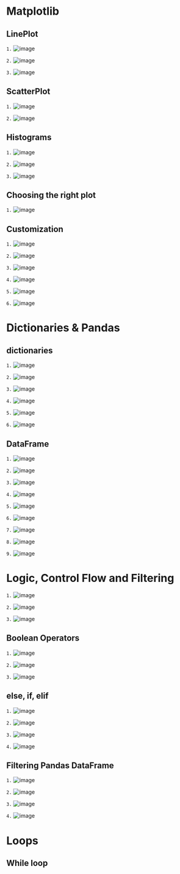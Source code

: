 # Matplotlib
## LinePlot
`1.` 
![image](https://user-images.githubusercontent.com/91827137/212663296-b25f7521-01ab-4f7b-aea1-944e3eb5f1c2.png)

`2.`
![image](https://user-images.githubusercontent.com/91827137/212663830-37caff33-9a5e-449d-9d84-dd16edcf449d.png)

`3.` 
![image](https://user-images.githubusercontent.com/91827137/212663945-78e2f24c-a213-45a9-874a-1ea101551567.png)

## ScatterPlot
`1.`
![image](https://user-images.githubusercontent.com/91827137/212664092-2a0f975e-2725-4df7-a507-0c44ca50a0b9.png)

`2.`
![image](https://user-images.githubusercontent.com/91827137/212664330-941ccd5f-9f43-4ee8-8f92-e38b91422ced.png)

## Histograms
`1.`
![image](https://user-images.githubusercontent.com/91827137/212664574-9c0ebd73-7f31-46c4-9678-d481e96af656.png)

`2.`
![image](https://user-images.githubusercontent.com/91827137/212664718-dcf74bb3-9c90-432e-a4c2-265d65d5deb2.png)

`3.`
![image](https://user-images.githubusercontent.com/91827137/212664845-2f00a577-e9fc-43df-b75d-bc0e4447e25d.png)

## Choosing the right plot
`1.`
![image](https://user-images.githubusercontent.com/91827137/212664983-f278e27e-06ef-4ee8-9ba1-ddf4d656dbb5.png)

## Customization
`1.`
![image](https://user-images.githubusercontent.com/91827137/212689390-1c739015-d94c-40d1-9668-62c431b434c7.png)

`2.`
![image](https://user-images.githubusercontent.com/91827137/212689810-aad61f5b-ede4-4507-abd6-7365f17f8f00.png)

`3.`
![image](https://user-images.githubusercontent.com/91827137/212690635-e5be7f9a-b26d-40db-b286-4f3a7130cfcb.png)

`4.`
![image](https://user-images.githubusercontent.com/91827137/212691111-5ebcc29b-9ee0-4743-b41d-86da92da41d3.png)

`5.`
![image](https://user-images.githubusercontent.com/91827137/212691481-c27cdb49-6b2c-4092-90c8-5204fb17ed2d.png)

`6.`
![image](https://user-images.githubusercontent.com/91827137/212692069-98d48a2e-12c2-4915-b774-62151cf30b20.png)

# Dictionaries & Pandas
## dictionaries
`1.`
![image](https://user-images.githubusercontent.com/91827137/212695741-f175f876-ce3b-4d78-96ab-f125d41e4a51.png)

`2.`
![image](https://user-images.githubusercontent.com/91827137/212696096-57522c8d-f9ce-407e-b222-7dabc9528379.png)

`3.`
![image](https://user-images.githubusercontent.com/91827137/212696403-90b9aba6-7c07-44d0-989d-2f6761326eee.png)

`4.`
![image](https://user-images.githubusercontent.com/91827137/212702633-6176125f-a59a-43e2-ad88-f99095e13614.png)

`5.`
![image](https://user-images.githubusercontent.com/91827137/212702867-bfafd3a9-b269-403f-8a49-3d5bd3c61531.png)

`6.`
![image](https://user-images.githubusercontent.com/91827137/212704473-d1ca9c3c-17e6-4670-a93c-575a7b966c20.png)

## DataFrame
`1.`
![image](https://user-images.githubusercontent.com/91827137/212727568-fc2facbd-add7-4cd2-9f54-e8e9734d9b0d.png)

`2.`
![image](https://user-images.githubusercontent.com/91827137/212728225-b9949f88-97d1-440a-a2fa-2d7fa5700f99.png)

`3.`
![image](https://user-images.githubusercontent.com/91827137/212728475-c154d9be-b779-4964-85dc-793719806f3f.png)

`4.`
![image](https://user-images.githubusercontent.com/91827137/212729203-859fdb43-9777-4c87-baf2-4c73a0c9b317.png)

`5.`
![image](https://user-images.githubusercontent.com/91827137/212739911-646e446e-f93a-4b32-a9f2-818ef4d1a6b0.png)

`6.`
![image](https://user-images.githubusercontent.com/91827137/212812067-090ce141-4624-4641-9f30-d984cfe96888.png)

`7.`
![image](https://user-images.githubusercontent.com/91827137/212812689-03808f77-e149-4460-a71e-ff57c7869ee6.png)

`8.`
![image](https://user-images.githubusercontent.com/91827137/212813008-a355335f-82fa-428a-97a4-1ed18afafccb.png)

`9.`
![image](https://user-images.githubusercontent.com/91827137/212814291-acac1d40-5b9e-42b3-86e5-ad4342109308.png)

# Logic, Control Flow and Filtering
`1.`
![image](https://user-images.githubusercontent.com/91827137/212814471-f89ba40a-90ea-4229-8bd7-d1f69c6603cf.png)

`2.`
![image](https://user-images.githubusercontent.com/91827137/212814708-586a6c42-58be-4e1b-80dd-eb7e3d8e77ae.png)

`3.`
![image](https://user-images.githubusercontent.com/91827137/212814861-37269959-05cf-4005-bd51-9e02d07de031.png)

## Boolean Operators
`1.`
![image](https://user-images.githubusercontent.com/91827137/212815760-38d69f51-36b2-48f4-9b11-9eddcc187e05.png)

`2.`
![image](https://user-images.githubusercontent.com/91827137/212816008-267e7e14-d172-49a8-b919-d48d31317f1e.png)

`3.`
![image](https://user-images.githubusercontent.com/91827137/212816366-d4fd1cf1-df02-4d75-a2e9-cf1c87097372.png)

## else, if, elif
`1.`
![image](https://user-images.githubusercontent.com/91827137/212817043-c69ea57a-a72d-47c5-b4c5-09f4e27aa701.png)

`2.`
![image](https://user-images.githubusercontent.com/91827137/212817251-d31368f0-7622-412b-b680-056dabf32de0.png)

`3.`
![image](https://user-images.githubusercontent.com/91827137/212817423-d429e4f0-26c7-4561-be1f-4cbf45a0f5fc.png)

`4.`
![image](https://user-images.githubusercontent.com/91827137/212817544-b95a0d77-91cd-49db-9520-9f488798e5c2.png)

## Filtering Pandas DataFrame
`1.`
![image](https://user-images.githubusercontent.com/91827137/212818493-5571488a-f16b-42db-9513-12d4a0a85740.png)

`2.`
![image](https://user-images.githubusercontent.com/91827137/212818647-397ffc7f-e3e0-4481-9d2d-f778391de2da.png)

`3.`
![image](https://user-images.githubusercontent.com/91827137/212819092-6c67c8c3-58d2-46e4-b4f5-dd5a3238cd87.png)

`4.`
![image](https://user-images.githubusercontent.com/91827137/212819470-1a2df4c5-ae5f-4d70-90b2-7f55bca8c3e9.png)

# Loops
## While loop
